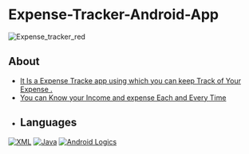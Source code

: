 # Expense-Tracker-Android-App
![Expense_tracker_red](https://github.com/kailashsahu08/Expense-Tracker-Android-App/assets/123794830/89267502-caeb-4f77-8433-d8d38b7ff64c)
## About

 - [It Is a Expense Tracke app using which you can keep Track of Your Expense .](https://awesomeopensource.com/project/elangosundar/awesome-README-templates)
 - [You can Know your Income and expense Each and Every Time](https://github.com/matiassingers/awesome-readme)
 - ## Languages

[![XML](https://img.shields.io/badge/License-MIT-green.svg)](https://choosealicense.com/licenses/mit/)
[![Java](https://img.shields.io/badge/License-GPL%20v3-yellow.svg)](https://opensource.org/licenses/)
[![Android Logics](https://img.shields.io/badge/license-AGPL-blue.svg)](http://www.gnu.org/licenses/agpl-3.0)

